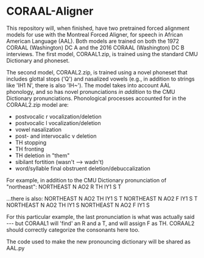 # CORAAL-Aligner
This repository will, when finished, have two pretrained forced alignment models for use with the Montreal Forced Aligner,
for speech in African American Language (AAL). Both models are trained on both the 1972 CORAAL (Washington) DC A and the 
2016 CORAAL (Washington) DC B interviews. The first model, CORAAL1.zip, is trained using the standard CMU Dictionary and phoneset. 

The second model, CORAAL2.zip, is trained using a novel phoneset that includes glottal stops ('Q') and nasalized vowels (e.g., in
addition to strings like 'IH1 N', there is also 'IH~'). The model takes into account AAL phonology, and so has novel pronunciations 
*in addition* to the CMU Dictionary pronunciations. Phonological processes accounted for in the CORAAL2.zip model are:

- postvocalic r vocalization/deletion
- postvocalic l vocalization/deletion
- vowel nasalization
- post- and intervocalic v deletion
- TH stopping
- TH fronting
- TH deletion in "them"
- sibilant fortition (wasn't --> wadn't)
- word/syllable final obstruent deletion/debuccalization

For example, in addition to the CMU Dictionary pronunciation of "northeast":
NORTHEAST N AO2 R TH IY1 S T

...there is also:
NORTHEAST N AO2 TH IY1 S T
NORTHEAST N AO2 F IY1 S T
NORTHEAST N AO2 TH IY1 S 
NORTHEAST N AO2 F IY1 S 

For this particular example, the last pronunciation is what was actually said --- but CORAAL1 will 'find' an R and a T, and will assign
F as TH. CORAAL2 should  correctly categorize the consonants here too.

The code used to make the new pronouncing dictionary will be shared as AAL.py
